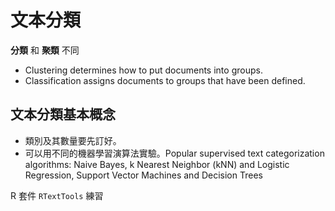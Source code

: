 # 文本分類

**分類** 和 **聚類** 不同

* Clustering determines how to put documents into groups.
* Classification assigns documents to groups that have been defined. 

## 文本分類基本概念

* 類別及其數量要先訂好。
* 可以用不同的機器學習演算法實驗。Popular supervised text categorization algorithms: Naive Bayes, k Nearest Neighbor \(kNN\) and Logistic Regression, Support Vector Machines and Decision Trees

R 套件 `RTextTools` 練習

